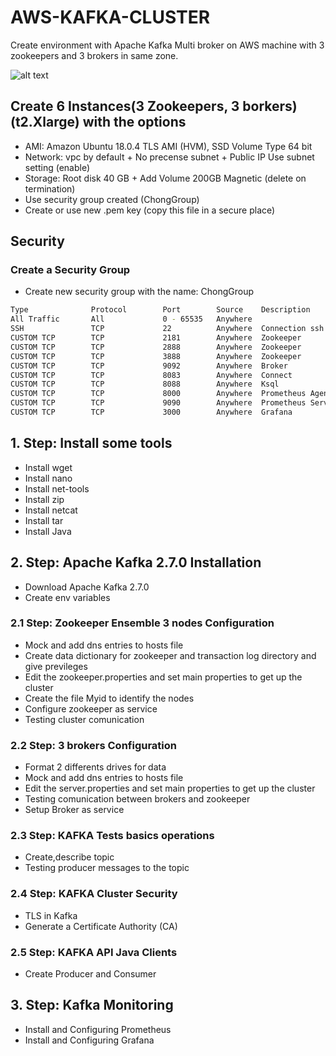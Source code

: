 # AWS-KAFKA-CLUSTER
Create environment with Apache Kafka Multi broker on AWS machine with 3 zookeepers and 3 brokers in same zone.


![alt text](https://achong.blob.core.windows.net/gitimages/ARQUITECTURA_KAFKA.PNG)


## Create 6 Instances(3 Zookeepers, 3 borkers) (t2.Xlarge) with the options
* AMI: Amazon Ubuntu 18.0.4 TLS AMI (HVM), SSD Volume Type 64 bit
* Network: vpc by default + No precense subnet + Public IP Use subnet  setting (enable)
* Storage: Root disk 40 GB + Add Volume 200GB Magnetic (delete on termination)
* Use security group created (ChongGroup)
* Create or use new .pem key (copy this file in a secure place)

## Security

### Create a Security Group

* Create new security group with the name: ChongGroup
```bash
Type              Protocol        Port        Source    Description
All Traffic       All             0 - 65535   Anywhere   
SSH               TCP             22          Anywhere  Connection ssh
CUSTOM TCP        TCP             2181        Anywhere  Zookeeper
CUSTOM TCP        TCP             2888        Anywhere  Zookeeper
CUSTOM TCP        TCP             3888        Anywhere  Zookeeper
CUSTOM TCP        TCP             9092        Anywhere  Broker
CUSTOM TCP        TCP             8083        Anywhere  Connect
CUSTOM TCP        TCP             8088        Anywhere  Ksql
CUSTOM TCP        TCP             8000        Anywhere  Prometheus Agent Jmx
CUSTOM TCP        TCP             9090        Anywhere  Prometheus Server
CUSTOM TCP        TCP             3000        Anywhere  Grafana
```

## 1. Step: Install some tools 
  * Install wget
  * Install nano
  * Install net-tools
  * Install zip
  * Install netcat
  * Install tar
  * Install Java

## 2. Step: Apache Kafka 2.7.0 Installation
  * Download Apache Kafka 2.7.0 
  * Create env variables
  
### 2.1 Step: Zookeeper Ensemble 3 nodes Configuration
  *  Mock and add dns entries to hosts file
  *  Create data dictionary for zookeeper and transaction log directory and give previleges
  *  Edit the zookeeper.properties and set main properties to get up the cluster
  *  Create the file Myid to identify the nodes
  *  Configure zookeeper as service
  *  Testing cluster comunication

### 2.2 Step: 3 brokers Configuration
  *  Format 2 differents drives for data
  *  Mock and add dns entries to hosts file
  *  Edit the server.properties and set main properties to get up the cluster
  *  Testing comunication between brokers and zookeeper
  *  Setup Broker as service

### 2.3 Step: KAFKA Tests basics operations
  *  Create,describe topic
  *  Testing producer messages to the topic

### 2.4 Step: KAFKA Cluster Security
  *  TLS in Kafka
  *  Generate a Certificate Authority (CA)
  
### 2.5 Step: KAFKA API Java Clients
  *  Create Producer and Consumer
  
## 3. Step: Kafka Monitoring
  * Install and Configuring Prometheus
  * Install and Configuring Grafana

